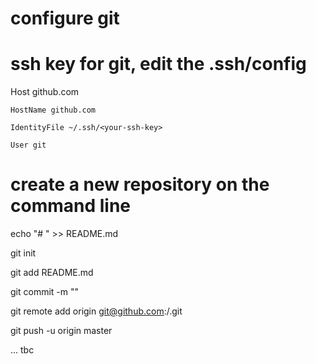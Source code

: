 # configure git


# ssh key for git, edit the .ssh/config

Host github.com
   
    HostName github.com
   
    IdentityFile ~/.ssh/<your-ssh-key>
    
    User git

# create a new repository on the command line

echo "# <your-repo-name>" >> README.md

git init

git add README.md

git commit -m "<your commit message>"

git remote add origin git@github.com:<your-name>/<your-repo-name>.git

git push -u origin master


... tbc
